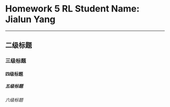 # Homework 5 RL                                                                                                                                 Student Name: Jialun Yang
***
## 二级标题
### 三级标题
#### 四级标题
##### 五级标题
###### 六级标题
